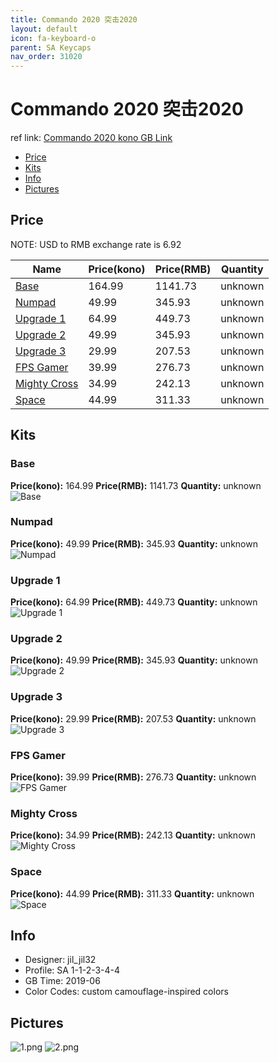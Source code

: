 ```yaml
---
title: Commando 2020 突击2020
layout: default
icon: fa-keyboard-o
parent: SA Keycaps
nav_order: 31020
---
```


# Commando 2020 突击2020

ref link: [Commando 2020 kono GB Link](https://kono.store/products/2020-commando-keycap-set)

* [Price](#price)
* [Kits](#kits)
* [Info](#info)
* [Pictures](#pictures)


## Price  
NOTE: USD to RMB exchange rate is 6.92

| Name          | Price(kono)    |  Price(RMB) | Quantity |
| ------------- | ------------ |  ---------- | -------- |
|[Base](#base)|164.99|1141.73|unknown|
|[Numpad](#numpad)|49.99|345.93|unknown|
|[Upgrade 1](#upgrade-1)|64.99|449.73|unknown|
|[Upgrade 2](#upgrade-2)|49.99|345.93|unknown|
|[Upgrade 3](#upgrade-3)|29.99|207.53|unknown|
|[FPS Gamer](#fps-gamer)|39.99|276.73|unknown|
|[Mighty Cross](#mighty-cross)|34.99|242.13|unknown|
|[Space](#space)|44.99|311.33|unknown|


## Kits
### Base
**Price(kono):** 164.99    **Price(RMB):** 1141.73    **Quantity:** unknown  
<img src="{{ 'assets/images/sa-keycaps/commando2020/kits_pics/base.png' | relative_url }}" alt="Base" class="image featured">

### Numpad
**Price(kono):** 49.99    **Price(RMB):** 345.93    **Quantity:** unknown  
<img src="{{ 'assets/images/sa-keycaps/commando2020/kits_pics/numpad.png' | relative_url }}" alt="Numpad" class="image featured">

### Upgrade 1
**Price(kono):** 64.99    **Price(RMB):** 449.73    **Quantity:** unknown  
<img src="{{ 'assets/images/sa-keycaps/commando2020/kits_pics/upgrade-1.png' | relative_url }}" alt="Upgrade 1" class="image featured">

### Upgrade 2
**Price(kono):** 49.99    **Price(RMB):** 345.93    **Quantity:** unknown  
<img src="{{ 'assets/images/sa-keycaps/commando2020/kits_pics/upgrade-2.png' | relative_url }}" alt="Upgrade 2" class="image featured">

### Upgrade 3
**Price(kono):** 29.99    **Price(RMB):** 207.53    **Quantity:** unknown  
<img src="{{ 'assets/images/sa-keycaps/commando2020/kits_pics/upgrade-3.png' | relative_url }}" alt="Upgrade 3" class="image featured">

### FPS Gamer
**Price(kono):** 39.99    **Price(RMB):** 276.73    **Quantity:** unknown  
<img src="{{ 'assets/images/sa-keycaps/commando2020/kits_pics/fps-gamer.png' | relative_url }}" alt="FPS Gamer" class="image featured">

### Mighty Cross
**Price(kono):** 34.99    **Price(RMB):** 242.13    **Quantity:** unknown  
<img src="{{ 'assets/images/sa-keycaps/commando2020/kits_pics/mighty-cross.png' | relative_url }}" alt="Mighty Cross" class="image featured">

### Space
**Price(kono):** 44.99    **Price(RMB):** 311.33    **Quantity:** unknown  
<img src="{{ 'assets/images/sa-keycaps/commando2020/kits_pics/space.png' | relative_url }}" alt="Space" class="image featured">


## Info
* Designer: jil_jil32
* Profile: SA 1-1-2-3-4-4
* GB Time: 2019-06
* Color Codes: custom camouflage-inspired colors  


## Pictures
<img src="{{ 'assets/images/sa-keycaps/commando2020/rendering_pics/1.png' | relative_url }}" alt="1.png" class="image featured">
<img src="{{ 'assets/images/sa-keycaps/commando2020/rendering_pics/2.png' | relative_url }}" alt="2.png" class="image featured">
